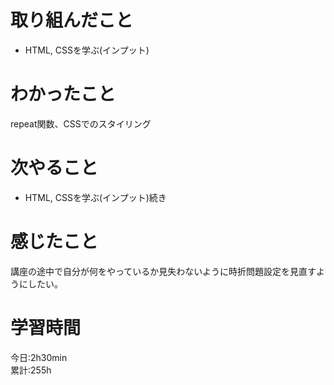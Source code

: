 # 取り組んだこと       
- HTML, CSSを学ぶ(インプット)
# わかったこと
repeat関数、CSSでのスタイリング
# 次やること
- HTML, CSSを学ぶ(インプット)続き
# 感じたこと
講座の途中で自分が何をやっているか見失わないように時折問題設定を見直すようにしたい。
# 学習時間  
今日:2h30min  
累計:255h

